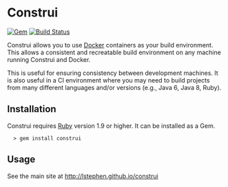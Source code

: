 # Construi

[![Gem](https://img.shields.io/gem/v/construi.svg?style=plastic)](https://rubygems.org/gems/construi)
[![Build Status](http://jenkins.mylonelybear.org/buildStatus/icon?job=construi-develop&style=plastic)](http://jenkins.mylonelybear.org/job/construi-develop/)

Construi allows you to use [Docker](http://www.docker.com) containers as your build environment.
This allows a consistent and recreatable build environment on any machine running Construi
and Docker.

This is useful for ensuring consistency between development machines.
It is also useful in a CI environment where you may need to build projects from many different
languages and/or versions (e.g., Java 6, Java 8, Ruby).

## Installation

Construi requires [Ruby](http://www.ruby-lang.org) version 1.9 or higher.
It can be installed as a Gem.

```
  > gem install construi
```

## Usage

See the main site at http://lstephen.github.io/construi


